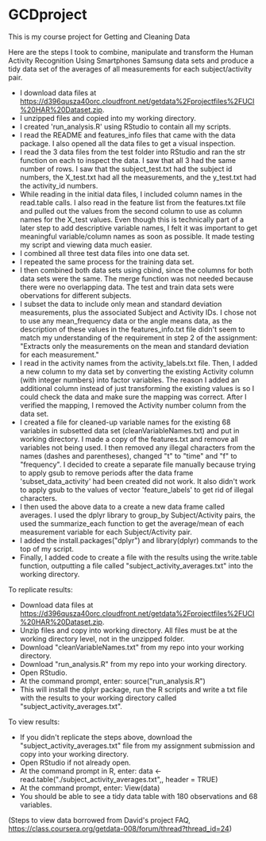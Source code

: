 GCDproject
==========

This is my course project for Getting and Cleaning Data

Here are the steps I took to combine, manipulate and transform the Human Activity Recognition Using Smartphones Samsung data sets and produce a tidy data set of the averages of all measurements for each subject/activity pair.

- I download data files at https://d396qusza40orc.cloudfront.net/getdata%2Fprojectfiles%2FUCI%20HAR%20Dataset.zip.
- I unzipped files and copied into my working directory.
- I created 'run_analysis.R' using RStudio to contain all my scripts.
- I read the README and features_info files that came with the data package. I also opened all the data files to get a visual inspection.
- I read the 3 data files from the test folder into RStudio and ran the str function on each to inspect the data. I saw that all 3 had the same number of rows. I saw that the subject_test.txt had the subject id numbers, the X_test.txt had all the measurements, and the y_test.txt had the activity_id numbers.
- While reading in the initial data files, I included column names in the read.table calls. I also read in the feature list from the features.txt file and pulled out the values from the second column to use as column names for the X_test values. Even though this is technically part of a later step to add descriptive variable names, I felt it was important to get meaningful variable/column names as soon as possible. It made testing my script and viewing data much easier.
- I combined all three test data files into one data set.
- I repeated the same process for the training data set.
- I then combined both data sets using cbind, since the columns for both data sets were the same. The merge function was not needed because there were no overlapping data. The test and train data sets were obervations for different subjects.
- I subset the data to include only mean and standard deviation measurements, plus the associated Subject and Activity IDs. I chose not to use any mean_frequency data or the angle means data, as the description of these values in the features_info.txt file didn't seem to match my understanding of the requirement in step 2 of the assignment: "Extracts only the measurements on the mean and standard deviation for each measurement."
- I read in the activity names from the activity_labels.txt file. Then, I added a new column to my data set by converting the existing Activity column (with integer numbers) into factor variables. The reason I added an additional column instead of just transforming the existing values is so I could check the data and make sure the mapping was correct. After I verified the mapping, I removed the Activity number column from the data set.
- I created a file for cleaned-up variable names for the existing 68 variables in subsetted data set (cleanVariableNames.txt) and put in working directory. I made a copy of the features.txt and remove all variables not being used. I then removed any illegal characters from the names (dashes and parentheses), changed "t" to "time" and "f" to "frequency". I decided to create a separate file manually because trying to apply gsub to remove periods after the data frame 'subset_data_activity' had been created did not work. It also didn't work to apply gsub to the values of vector 'feature_labels' to get rid of illegal characters.
- I then used the above data to a create a new data frame called averages. I used the dplyr library to group_by Subject/Activity pairs, the used the summarize_each function to get the average/mean of each measurement variable for each Subject/Activity pair.
- I added the install.packages("dplyr") and library(dplyr) commands to the top of my script.
- Finally, I added code to create a file with the results using the write.table function, outputting a file called "subject_activity_averages.txt" into the working directory.

To replicate results:
- Download data files at https://d396qusza40orc.cloudfront.net/getdata%2Fprojectfiles%2FUCI%20HAR%20Dataset.zip.
- Unzip files and copy into working directory. All files must be at the working directory level, not in the unzipped folder.
- Download "cleanVariableNames.txt" from my repo into your working directory.
- Download "run_analysis.R" from my repo into your working directory.
- Open RStudio.
- At the command prompt, enter: source("run_analysis.R")
- This will install the dplyr package, run the R scripts and write a txt file with the results to your working directory called "subject_activity_averages.txt".

To view results:
- If you didn't replicate the steps above, download the "subject_activity_averages.txt" file from my assignment submission and copy into your working directory.
- Open RStudio if not already open.
- At the command prompt in R, enter: data <- read.table("./subject_activity_averages.txt",, header = TRUE)
- At the command prompt, enter: View(data)
- You should be able to see a tidy data table with 180 observations and 68 variables.

(Steps to view data borrowed from David's project FAQ, https://class.coursera.org/getdata-008/forum/thread?thread_id=24)
